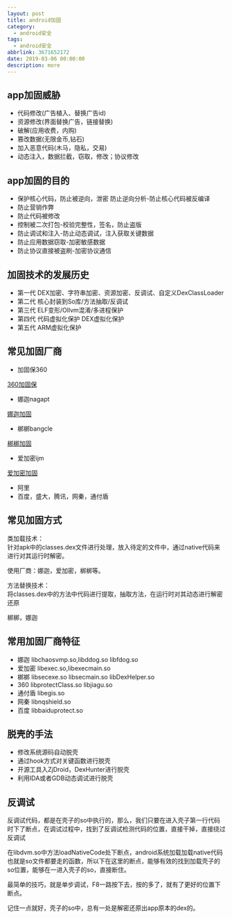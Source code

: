 ```yaml
---
layout: post
title: android加固
category: 
  - android安全
tags: 
  - android安全
abbrlink: 3671652172
date: 2019-03-06 00:00:00
description: more
---
```


## app加固威胁

- 代码修改(广告植入、替换广告id)
- 资源修改(界面替换广告，链接替换)
- 破解(应用收费，内购)
- 篡改数据(无限金币,钻石)
- 加入恶意代码(木马，隐私，交易)
- 动态注入，数据拦截，窃取，修改；协议修改

## app加固的目的

- 保护核心代码，防止被逆向，泄密 防止逆向分析-防止核心代码被反编译
- 防止营销作弊
- 防止代码被修改
- 控制被二次打包-校验完整性，签名，防止盗版
- 防止调试和注入-防止动态调试，注入获取关键数据
- 防止应用数据窃取-加密敏感数据
- 防止协议直接被盗刷-加密协议通信

## 加固技术的发展历史

- 第一代 DEX加密、字符串加密、资源加密、反调试、自定义DexClassLoader 
- 第二代 核心封装到So库/方法抽取/反调试
- 第三代 ELF变形/Ollvm混淆/多进程保护
- 第四代 代码虚拟化保护 DEX虚拟化保护
- 第五代 ARM虚拟化保护

## 常见加固厂商

- 加固保360

[360加固保](http://jiagu.360.cn/#/global/index)

- 娜迦nagapt

[娜迦加固](http://www.nagain.com/)  

- 梆梆bangcle

[梆梆加固](https://www.bangcle.com/)

- 爱加密ijm

[爱加密加固](http://www.ijiami.cn/appprotect_encrypt_way)

- 阿里
- 百度，盛大，腾讯，网秦，通付盾

## 常见加固方式

类加载技术：  
针对apk中的classes.dex文件进行处理，放入待定的文件中，通过native代码来进行对其运行时解密。  

使用厂商：娜迦，爱加密，梆梆等。  

方法替换技术：  
将classes.dex中的方法中代码进行提取，抽取方法，在运行时对其动态进行解密还原  

梆梆，娜迦  

## 常用加固厂商特征

- 娜迦 libchaosvmp.so,libddog.so libfdog.so
- 爱加密 libexec.so,libexecmain.so
- 梆梆 libsecexe.so libsecmain.so libDexHelper.so
- 360 libprotectClass.so libjiagu.so
- 通付盾 libegis.so
- 网秦 libnqshield.so
- 百度 libbaiduprotect.so

## 脱壳的手法

- 修改系统源码自动脱壳
- 通过hook方式对关键函数进行脱壳
- 开源工具入ZjDroid，DexHunter进行脱壳
- 利用IDA或者GDB动态调试进行脱壳

## 反调试

反调试代码，都是在壳子的so中执行的，那么，我们只要在进入壳子第一行代码时下了断点，在调试过程中，找到了反调试检测代码的位置，直接干掉，直接绕过反调试  

在libdvm.so中方法loadNativeCode处下断点，android系统加载加载native代码也就是so文件都要走的函数，所以下在这里的断点，能够有效的找到加载壳子的so位置，能够在一进入壳子的so，直接断住。  

最简单的技巧，就是单步调试，F8一路按下去，按的多了，就有了更好的位置下断点。  

记住一点就好，壳子的so中，总有一处是解密还原出app原本的dex的。  
